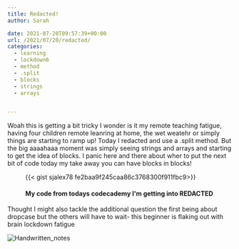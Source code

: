 ```yaml
---
title: Redacted!
author: Sarah

date: 2021-07-20T09:57:39+00:00
url: /2021/07/20/redacted/
categories:
  - learning
  - lockdown6
  - method
  - .split
  - blocks
  - strings
  - arrays


---
```

Woah this is getting a bit tricky I wonder is it my remote teaching fatigue, having four children remote leanring at home, the wet weatehr or simply things are starting to ramp up! Today I redacted and use a .split method. But the big aaaahaaa moment was simply seeing strings and arrays and starting to get the idea of blocks. I panic here and there about wher to put the next bit of code today my take away you can have blocks in blocks!

<figure>
  {{< gist sjalex78 fe2baa9f245caa86c3768300f911fbc9>}}
  <figcaption>
      <h4>My code from todays codecademy I'm getting into REDACTED</h4>
  </figcaption>
</figure>



Thought I might also tackle the additional question the first being about dropcase but the others will have to wait- this beginner is flaking out with brain lockdown fatigue

![Handwritten_notes](/images/PreCourse/redacted.png)
